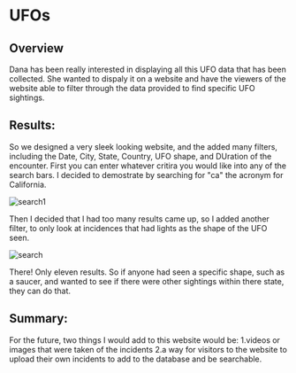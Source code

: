 # UFOs

## Overview
  Dana has been really interested in displaying all this UFO data that has been collected. She wanted to dispaly it on a website and have the viewers of the website able to filter through the data provided to find specific UFO sightings.

## Results:

So we designed a very sleek looking website, and the added many filters, including the Date, City, State, Country, UFO shape, and DUration of the encounter. First you can enter whatever critira you would like into any of the search bars. I decided to demostrate by searching for "ca" the acronym for California.

![search1](https://user-images.githubusercontent.com/84158312/133002087-811462c7-d4f4-4bf0-bd09-ec76f8e508ba.png)

Then I decided that I had too many results came up, so I added another filter, to only look at incidences that had lights as the shape of the UFO seen.

![search](https://user-images.githubusercontent.com/84158312/133002136-77ad3c55-541b-4e37-8e22-56814a3fe980.png)
 
 There! Only eleven results. So if anyone had seen a specific shape, such as a saucer, and wanted to see if there were other sightings within there state, they can do that.

## Summary: 
  For the future, two things I would add to this website would be: 
    1.videos or images that were taken of the incidents 
    2.a way for visitors to the website to upload their own incidents to add to the database and be searchable.































